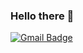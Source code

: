 ### Hello there 👋

[![Gmail Badge](https://img.shields.io/badge/-mainblnk@protonmail.com-blue?style=flat-roundedrectangle&logo=Gmail&logoColor=white&link=mailto:mainblnk@protonmail.com)](mainblnk@protonmail.com)
<!--
**nopBlink/nopBlink** is a ✨ _special_ ✨ repository because its `README.md` (this file) appears on your GitHub profile.
Here are some ideas to get you started:

- 🔭 I’m currently working on ...
- 🌱 I’m currently learning ...
- 👯 I’m looking to collaborate on ...
- 🤔 I’m looking for help with ...
- 💬 Ask me about ...
- 📫 How to reach me: ...
- 😄 Pronouns: ...
- ⚡ Fun fact: ...
-->
